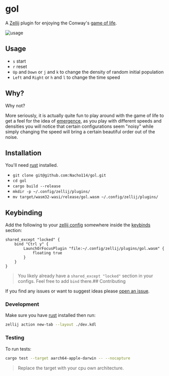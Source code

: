 
# gol

A [Zellij](https://zellij.dev) plugin for enjoying the Conway's [game of life](https://en.wikipedia.org/wiki/Conway%27s_Game_of_Life).

![usage](https://github.com/Nacho114/gol/raw/main/img/usage.gif)

## Usage

- `s` start
- `r` reset
- `Up` and `Down` or `j` and `k` to change the density of random initial population
- `Left` and `Right` or `h` and `l` to change the time speed

## Why?

Why not? 

More seriously, it is actually quite fun to play around with the game of life to get a feel for the idea
of [emergence](https://en.wikipedia.org/wiki/Emergence), as you play with different speeds and densities
you will notice that certain configurations seem "noisy" while simply changing the speed will bring a 
certain beautiful order out of the noise. 

## Installation

You'll need [rust](https://rustup.rs/) installed.

- `git clone git@github.com:Nacho114/gol.git`
- `cd gol`
- `cargo build --release`
- `mkdir -p ~/.config/zellij/plugins/`
- `mv target/wasm32-wasi/release/gol.wasm ~/.config/zellij/plugins/`

## Keybinding

Add the following to your [zellij config](https://zellij.dev/documentation/configuration.html)
somewhere inside the [keybinds](https://zellij.dev/documentation/keybindings.html) section:

```kdl
shared_except "locked" {
    bind "Ctrl y" {
        LaunchOrFocusPlugin "file:~/.config/zellij/plugins/gol.wasm" {
            floating true
        }
    }
}
```

> You likely already have a `shared_except "locked"` section in your configs. Feel free to add `bind` there.## Contributing

If you find any issues or want to suggest ideas please [open an issue](https://github.com/Nacho114/gol/issues/new).

### Development

Make sure you have [rust](https://rustup.rs/) installed then run:

```sh
zellij action new-tab --layout ./dev.kdl
```

### Testing

To run tests:

```sh
cargo test --target aarch64-apple-darwin -- --nocapture
```

> Replace the target with your cpu own architecture.

